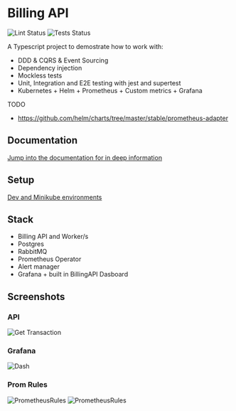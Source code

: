 # Billing API

![Lint Status](https://github.com/jorge07/billing-api/workflows/Lint/badge.svg)
![Tests Status](https://github.com/jorge07/billing-api/workflows/Tests/badge.svg)

A Typescript project to demostrate how to work with:

- DDD & CQRS & Event Sourcing
- Dependency injection
- Mockless tests
- Unit, Integration and E2E testing with jest and supertest
- Kubernetes + Helm + Prometheus + Custom metrics + Grafana

TODO
- https://github.com/helm/charts/tree/master/stable/prometheus-adapter

## Documentation

[Jump into the documentation for in deep information](doc/README.md)

## Setup

[Dev and Minikube environments](doc/envs.md)

## Stack

- Billing API and Worker/s
- Postgres
- RabbitMQ
- Prometheus Operator
- Alert manager
- Grafana + built in BillingAPI Dasboard

## Screenshots

### API

![Get Transaction](https://i.imgur.com/RFDOvaT.png)

### Grafana

![Dash](https://i.imgur.com/84YoLck.png)

### Prom Rules

![PrometheusRules](https://i.imgur.com/HS4lMoA.png)
![PrometheusRules](https://i.imgur.com/SZG76IG.png)
